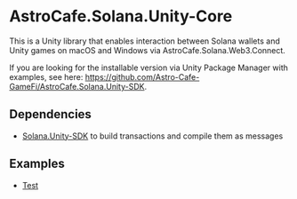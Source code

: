 # AstroCafe.Solana.Unity-Core

This is a Unity library that enables interaction between Solana wallets and Unity games on macOS and Windows via AstroCafe.Solana.Web3.Connect.

If you are looking for the installable version via Unity Package Manager with examples, see here: https://github.com/Astro-Cafe-GameFi/AstroCafe.Solana.Unity-SDK. 

## Dependencies

- [Solana.Unity-SDK](https://github.com/magicblock-labs/Solana.Unity-SDK) to build transactions and compile them as messages

## Examples

- [Test](https://github.com/Astro-Cafe-GameFi/AstroCafe.Solana.Unity-Core/blob/main/Test/Assets/Scripts/Test.cs)
